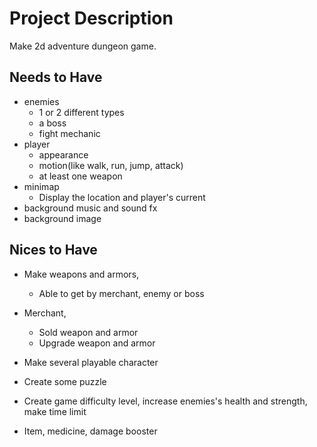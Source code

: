 # Project Description

Make 2d adventure dungeon game. 

## Needs to Have
 - enemies
    - 1 or 2 different types
    - a boss
    - fight mechanic
- player
    - appearance
    - motion(like walk, run, jump, attack)
    - at least one weapon
- minimap
    - Display the location and player's current
- background music and sound fx
- background image

## Nices to Have
- Make weapons and armors,
    - Able to get by merchant, enemy or boss
- Merchant,
    - Sold weapon and armor
    - Upgrade weapon and armor

- Make several playable character
- Create some puzzle 
- Create game difficulty level, 
    increase enemies's health and strength, make time limit
- Item, 
    medicine, damage booster
